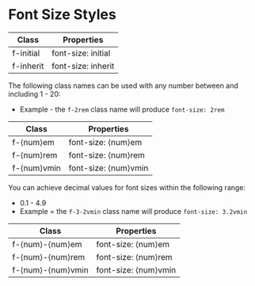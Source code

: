 # Font Size Styles

| Class | Properties |
| ----- | ---------- |
| f-initial | font-size: initial |
| f-inherit | font-size: inherit |

The following class names can be used with any number between and including 1 - 20:
* Example - the `f-2rem` class name will produce `font-size: 2rem`

| Class | Properties |
| ----- | ---------- |
| f-&lang;num&rang;em | font-size: &lang;num&rang;em |
| f-&lang;num&rang;rem | font-size: &lang;num&rang;rem |
| f-&lang;num&rang;vmin | font-size: &lang;num&rang;vmin |

You can achieve decimal values for font sizes within the following range:
* 0.1 - 4.9
* Example = the `f-3-2vmin` class name will produce `font-size: 3.2vmin`

| Class | Properties |
| ----- | ---------- |
| f-&lang;num&rang;-&lang;num&rang;em | font-size: &lang;num&rang;em |
| f-&lang;num&rang;-&lang;num&rang;rem | font-size: &lang;num&rang;rem |
| f-&lang;num&rang;-&lang;num&rang;vmin | font-size: &lang;num&rang;vmin |
